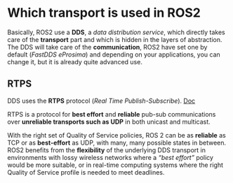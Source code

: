 # Which transport is used in ROS2

  Basically, ROS2 use a **DDS**, a *data distribution service*, which directly takes care of the **transport** part and which is hidden in the layers of abstraction.
  The DDS will take care of the **communication**, ROS2 have set one by default (*FastDDS eProsima*) and depending on your applications, you can change it, 
  but it is already quite advanced use.
  
  ## RTPS

DDS uses the **RTPS** protocol (*Real Time Publish-Subscribe*). [Doc](https://www.eprosima.com/index.php/resources-all/whitepapers/rtps)

RTPS is a protocol for **best effort** and **reliable** pub-sub communications over **unreliable transports such as UDP** in both unicast and multicast.


With the right set of Quality of Service policies, ROS 2 can be as **reliable** as TCP or as **best-effort** as UDP, with many, many possible states in between. ROS2 benefits from the **flexibility** of the underlying DDS transport in environments with lossy wireless networks where a *“best effort”* policy would be more suitable, or in real-time computing systems where the right Quality of Service profile is needed to meet deadlines.

